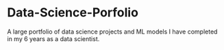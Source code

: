 # Data-Science-Porfolio
A large portfolio of data science projects and ML models I have completed in my 6 years as a data scientist.
